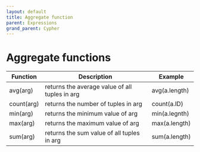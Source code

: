 ```yaml
---
layout: default
title: Aggregate function
parent: Expressions
grand_parent: Cypher
---
```


# Aggregate functions

| Function | Description | Example |
| ----------- | ----------- |  ----------- |
| avg(arg) | returns the average value of all tuples in arg | avg(a.length) |
| count(arg) | returns the number of tuples in arg | count(a.ID) |
| min(arg) | returns the minimum value of arg | min(a.legnth) | 
| max(arg) | returns the maximum value of arg | max(a.length) | 
| sum(arg) | returns the sum value of all tuples in arg | sum(a.length) |
